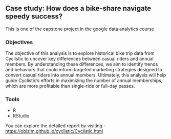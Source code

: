 ## Case study: How does a bike-share navigate speedy success?

This is one of the capstone project in the google data analytics course

### Objectives

The objective of this analysis is to explore historical bike trip data from Cyclistic to uncover key differences between casual riders and annual members. By understanding these differences, we aim to identify trends and behaviors that could inform targeted marketing strategies designed to convert casual riders into annual members. Ultimately, this analysis will help guide Cyclistic’s efforts in maximizing the number of annual memberships, which are more profitable than single-ride or full-day passes.

### Tools
* R
* RStudio

You can explore the detailed report by visiting -  https://obizim.github.io/cyclistic/Cyclistic.html
